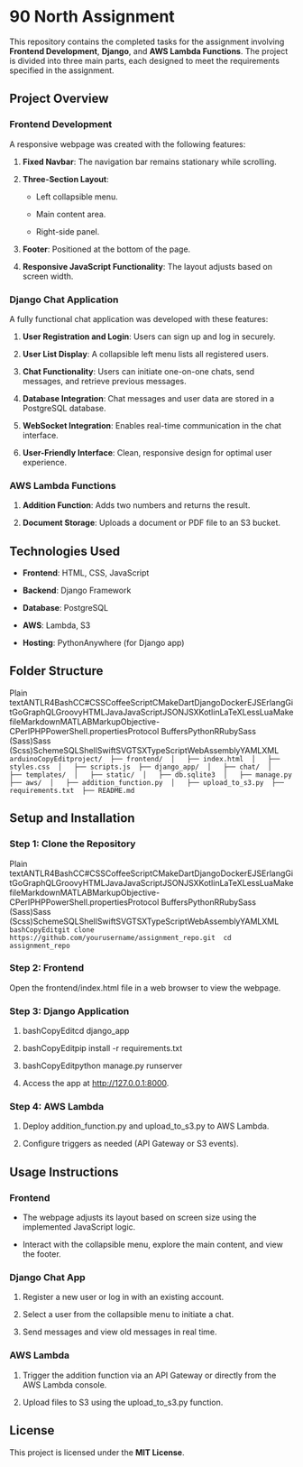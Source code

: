 90 North Assignment 
============================

This repository contains the completed tasks for the assignment involving **Frontend Development**, **Django**, and **AWS Lambda Functions**. The project is divided into three main parts, each designed to meet the requirements specified in the assignment.

Project Overview
----------------

### **Frontend Development**

A responsive webpage was created with the following features:

1.  **Fixed Navbar**: The navigation bar remains stationary while scrolling.
    
2.  **Three-Section Layout**:
    
    *   Left collapsible menu.
        
    *   Main content area.
        
    *   Right-side panel.
        
3.  **Footer**: Positioned at the bottom of the page.
    
4.  **Responsive JavaScript Functionality**: The layout adjusts based on screen width.
    

### **Django Chat Application**

A fully functional chat application was developed with these features:

1.  **User Registration and Login**: Users can sign up and log in securely.
    
2.  **User List Display**: A collapsible left menu lists all registered users.
    
3.  **Chat Functionality**: Users can initiate one-on-one chats, send messages, and retrieve previous messages.
    
4.  **Database Integration**: Chat messages and user data are stored in a PostgreSQL database.
    
5.  **WebSocket Integration**: Enables real-time communication in the chat interface.
    
6.  **User-Friendly Interface**: Clean, responsive design for optimal user experience.
    

### **AWS Lambda Functions**

1.  **Addition Function**: Adds two numbers and returns the result.
    
2.  **Document Storage**: Uploads a document or PDF file to an S3 bucket.
    

Technologies Used
-----------------

*   **Frontend**: HTML, CSS, JavaScript
    
*   **Backend**: Django Framework
    
*   **Database**: PostgreSQL
    
*   **AWS**: Lambda, S3
    
*   **Hosting**: PythonAnywhere (for Django app)
    

Folder Structure
----------------

Plain textANTLR4BashCC#CSSCoffeeScriptCMakeDartDjangoDockerEJSErlangGitGoGraphQLGroovyHTMLJavaJavaScriptJSONJSXKotlinLaTeXLessLuaMakefileMarkdownMATLABMarkupObjective-CPerlPHPPowerShell.propertiesProtocol BuffersPythonRRubySass (Sass)Sass (Scss)SchemeSQLShellSwiftSVGTSXTypeScriptWebAssemblyYAMLXML`   arduinoCopyEditproject/  ├── frontend/  │   ├── index.html  │   ├── styles.css  │   ├── scripts.js  ├── django_app/  │   ├── chat/  │   ├── templates/  │   ├── static/  │   ├── db.sqlite3  │   ├── manage.py  ├── aws/  │   ├── addition_function.py  │   ├── upload_to_s3.py  ├── requirements.txt  ├── README.md   `

Setup and Installation
----------------------

### **Step 1: Clone the Repository**

Plain textANTLR4BashCC#CSSCoffeeScriptCMakeDartDjangoDockerEJSErlangGitGoGraphQLGroovyHTMLJavaJavaScriptJSONJSXKotlinLaTeXLessLuaMakefileMarkdownMATLABMarkupObjective-CPerlPHPPowerShell.propertiesProtocol BuffersPythonRRubySass (Sass)Sass (Scss)SchemeSQLShellSwiftSVGTSXTypeScriptWebAssemblyYAMLXML`   bashCopyEditgit clone https://github.com/yourusername/assignment_repo.git  cd assignment_repo   `

### **Step 2: Frontend**

Open the frontend/index.html file in a web browser to view the webpage.

### **Step 3: Django Application**

1.  bashCopyEditcd django\_app
    
2.  bashCopyEditpip install -r requirements.txt
    
3.  bashCopyEditpython manage.py runserver
    
4.  Access the app at http://127.0.0.1:8000.
    

### **Step 4: AWS Lambda**

1.  Deploy addition\_function.py and upload\_to\_s3.py to AWS Lambda.
    
2.  Configure triggers as needed (API Gateway or S3 events).
    

Usage Instructions
------------------

### **Frontend**

*   The webpage adjusts its layout based on screen size using the implemented JavaScript logic.
    
*   Interact with the collapsible menu, explore the main content, and view the footer.
    

### **Django Chat App**

1.  Register a new user or log in with an existing account.
    
2.  Select a user from the collapsible menu to initiate a chat.
    
3.  Send messages and view old messages in real time.
    

### **AWS Lambda**

1.  Trigger the addition function via an API Gateway or directly from the AWS Lambda console.
    
2.  Upload files to S3 using the upload\_to\_s3.py function.
    
License
-------

This project is licensed under the **MIT License**.
